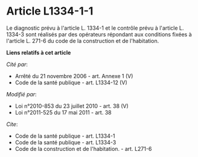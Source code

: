 # Article L1334-1-1

Le diagnostic prévu à l'article L. 1334-1 et le contrôle prévu à l'article L. 1334-3 sont réalisés par des opérateurs
répondant aux conditions fixées à l'article L. 271-6 du code de la construction et de l'habitation.

**Liens relatifs à cet article**

_Cité par_:

  - Arrêté du 21 novembre 2006 - art. Annexe 1 (V)
  - Code de la santé publique - art. L1334-12 (V)

_Modifié par_:

  - Loi n°2010-853 du 23 juillet 2010 - art. 38 (V)
  - Loi n°2011-525 du 17 mai 2011 - art. 38

_Cite_:

  - Code de la santé publique - art. L1334-1
  - Code de la santé publique - art. L1334-3
  - Code de la construction et de l'habitation. - art. L271-6
